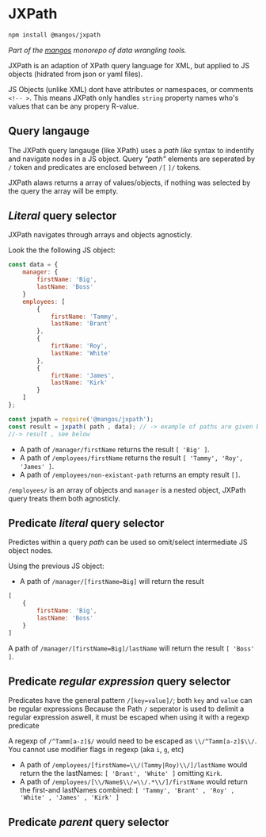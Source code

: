 
# JXPath

```bash
npm install @mangos/jxpath
```

_Part of the [mangos](https://github.com/R-js/mangos) monorepo of data wrangling tools._

JXPath is an adaption of XPath query language for XML, but applied to JS objects (hidrated from json or yaml files).

JS Objects (unlike XML) dont have attributes or namespaces, or comments `<!-- >`. This means JXPath only handles `string` property names who's values that can be any propery R-value.

## Query langauge

The JXPath query langauge (like XPath) uses a _path like_ syntax to indentify and navigate nodes in a JS object. 
Query _"path"_ elements are seperated by `/` token and predicates are enclosed between `/[`  `]/` tokens.

JXPath alaws returns a array of values/objects, if nothing was selected by the query the array will be empty.

## _Literal_ query selector

JXPath navigates through arrays and objects agnosticly.

Look the the following JS object:

```javascript
const data = {
    manager: {
        firstName: 'Big',
        lastName: 'Boss'
    }
    employees: [ 
        {
            firstName: 'Tammy',
            lastName: 'Brant'
        },
        {
            firtName: 'Roy',
            lastName: 'White'
        },
        {
            firtName: 'James',
            lastName: 'Kirk'
        }
    ]
};

const jxpath = require('@mangos/jxpath');
const result = jxpath( path , data); // -> example of paths are given below
//-> result , see below
```

* A path of `/manager/firstName` returns the result `[ 'Big' ]`.
* A path of `/employees/firstName` returns the result `[ 'Tammy', 'Roy', 'James' ]`.
* A path of `/employees/non-existant-path` returns an empty result `[]`.

`/employees/` is an array of objects and `manager` is a nested object, JXPath query treats them both agnosticly.


## Predicate _literal_ query selector

Predictes within a query _path_ can be used so omit/select intermediate JS object nodes.

Using the previous JS object:

- A path of `/manager/[firstName=Big]` will return the result 

```javascript
[
    {
        firstName: 'Big',
        lastName: 'Boss'
    }
]
``` 
A path of `/manager/[firstName=Big]/lastName` will return the result `[ 'Boss' ]`.

## Predicate _regular expression_ query selector

Predicates have the general pattern `/[key=value]/`; both `key` and `value` can be regular expressions
Because the Path `/` seperator is used to delimit a regular expression aswell, it must be escaped when using it with a regexp predicate

A regexp of `/^Tamm[a-z]$/` would need to be escaped as `\\/^Tamm[a-z]$\\/`. You cannot use modifier flags in regexp (aka `i`, `g`, etc)


* A path of `/employees/[firstName=\\/(Tammy|Roy)\\/]/lastName` would return the the lastNames: `[ 'Brant', 'White' ]` omitting `Kirk`.
* A path of `/employees/[\\/Name$\\/=\\/.*\\/]/firstName` would return the first-and lastNames combined: `[ 'Tammy', 'Brant' , 'Roy' , 'White' , 'James' , 'Kirk' ]`
        
## Predicate _parent_ query selector








